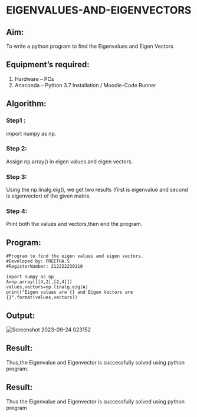 # EIGENVALUES-AND-EIGENVECTORS
## Aim:
To write a python program to find the Eigenvalues and Eigen Vectors
## Equipment’s required:
1. 	Hardware – PCs
2. 	Anaconda – Python 3.7 Installation / Moodle-Code Runner
## Algorithm:
### Step1 :
import numpy as np.

### Step 2:
Assign np.array() in eigen values and eigen vectors.

### Step 3:
Using the np.linalg.eig(), we get two results (first is eigenvalue and second is eigenvector) of the given matrix.

### Step 4:
Print both the values and vectors,then end the program.

## Program:
```
#Program to find the eigen values and eigen vectors.
#Developed by: PREETHA.S
#RegisterNumber: 212222230110

import numpy as np
A=np.array([[4,2],[2,4]])
values,vectors=np.linalg.eig(A)
print("Eigen values are {} and Eigen Vectors are {}".format(values,vectors))
```
## Output:
![Screenshot 2023-09-24 023152](https://github.com/Preetha-Senthamilan/EIGENVALUES-AND-EIGENVECTORS/assets/119390282/69ba6862-5604-44a0-9f2e-9448d999db8a)

## Result:
Thus,the Eigenvalue and Eigenvector is successfully solved using python program.




## Result:
Thus the Eigenvalue and Eigenvector is successfully solved using python program
